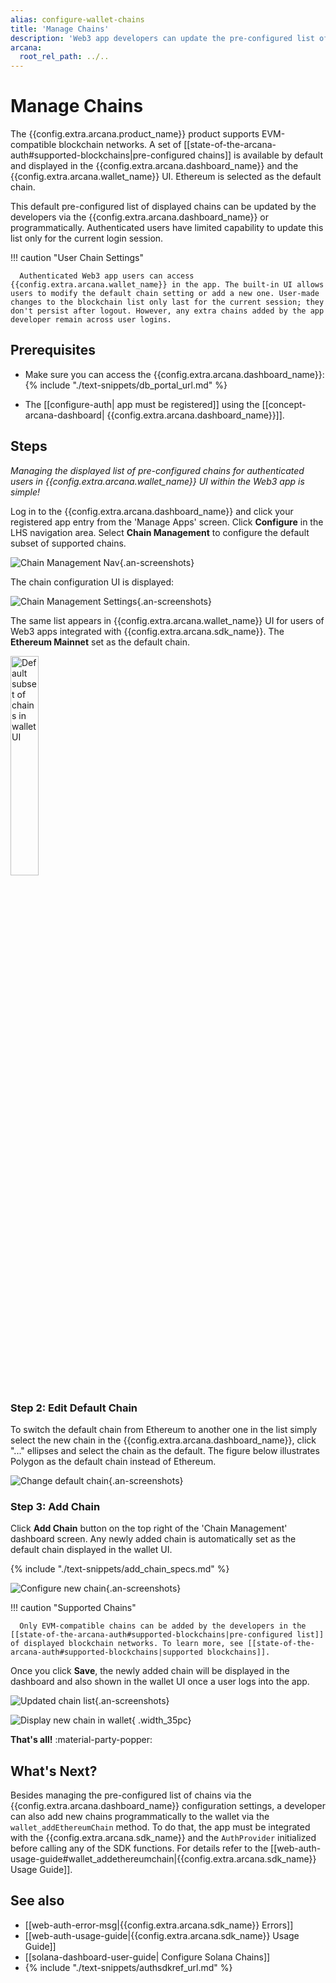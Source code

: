 ```yaml
---
alias: configure-wallet-chains
title: 'Manage Chains'
description: 'Web3 app developers can update the pre-configured list of supported blockchains shown out of the box in the wallet and assign one of the chains as the default chain.'
arcana:
  root_rel_path: ../..
---
```


# Manage Chains

The {{config.extra.arcana.product_name}} product supports EVM-compatible blockchain networks. A set of [[state-of-the-arcana-auth#supported-blockchains|pre-configured chains]] is available by default and displayed in the {{config.extra.arcana.dashboard_name}} and the {{config.extra.arcana.wallet_name}} UI. Ethereum is selected as the default chain.

This default pre-configured list of displayed chains can be updated by the developers via the {{config.extra.arcana.dashboard_name}} or programmatically. Authenticated users have limited capability to update this list only for the current login session.

!!! caution "User Chain Settings"

      Authenticated Web3 app users can access {{config.extra.arcana.wallet_name}} in the app. The built-in UI allows users to modify the default chain setting or add a new one. User-made changes to the blockchain list only last for the current session; they don't persist after logout. However, any extra chains added by the app developer remain across user logins.

## Prerequisites

* Make sure you can access the {{config.extra.arcana.dashboard_name}}: {% include "./text-snippets/db_portal_url.md" %}

* The [[configure-auth| app must be registered]] using the [[concept-arcana-dashboard| {{config.extra.arcana.dashboard_name}}]].

## Steps

*Managing the displayed list of pre-configured chains for authenticated users in {{config.extra.arcana.wallet_name}} UI within the Web3 app is simple!*

Log in to the {{config.extra.arcana.dashboard_name}} and click your registered app entry from the 'Manage Apps' screen. Click **Configure** in the LHS navigation area. Select **Chain Management** to configure the default subset of supported chains.

![Chain Management Nav](/img/an_db_chains_mngt_nav.png){.an-screenshots}

The chain configuration UI is displayed:

![Chain Management Settings](/img/an_db_chain_mngt_options.png){.an-screenshots}

The same list appears in {{config.extra.arcana.wallet_name}} UI for users of Web3 apps integrated with {{config.extra.arcana.sdk_name}}. The **Ethereum Mainnet** set as the default chain.

<img src="/img/an_db_default_subset_wallet_chains.gif" width="30%" alt="Default subset of chains in wallet UI"/>

### Step 2: Edit Default Chain

To switch the default chain from Ethereum to another one in the list simply select the new chain in the {{config.extra.arcana.dashboard_name}}, click "..." ellipses and select the chain as the default. The figure below illustrates Polygon as the default chain instead of Ethereum.

![Change default chain](/img/an_db_set_default_chain.gif){.an-screenshots}

### Step 3: Add Chain

Click **Add Chain** button on the top right of the 'Chain Management' dashboard screen. Any newly added chain is automatically set as the default chain displayed in the wallet UI.

{% include "./text-snippets/add_chain_specs.md" %}

![Configure new chain](/img/an_db_configure_new_chain.gif){.an-screenshots}

!!! caution "Supported Chains"

      Only EVM-compatible chains can be added by the developers in the [[state-of-the-arcana-auth#supported-blockchains|pre-configured list]] of displayed blockchain networks. To learn more, see [[state-of-the-arcana-auth#supported-blockchains|supported blockchains]].

Once you click **Save**, the newly added chain will be displayed in the dashboard and also shown in the wallet UI once a user logs into the app.

![Updated chain list](/img/an_db_view_updated_chain_list_polygon.png){.an-screenshots}

![Display new chain in wallet](/img/an_db_config_new_chain_show_wallet.gif){ .width_35pc}

**That's all!** :material-party-popper:

## What's Next?

Besides managing the pre-configured list of chains via the {{config.extra.arcana.dashboard_name}} configuration settings, a developer can also add new chains programmatically to the wallet via the `wallet_addEthereumChain` method. To do that, the app must be integrated with the {{config.extra.arcana.sdk_name}} and the `AuthProvider` initialized before calling any of the SDK functions. For details refer to the [[web-auth-usage-guide#wallet_addethereumchain|{{config.extra.arcana.sdk_name}} Usage Guide]].

## See also

* [[web-auth-error-msg|{{config.extra.arcana.sdk_name}} Errors]]
* [[web-auth-usage-guide|{{config.extra.arcana.sdk_name}} Usage Guide]]
* [[solana-dashboard-user-guide| Configure Solana Chains]]
* {% include "./text-snippets/authsdkref_url.md" %}
